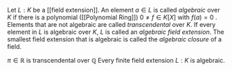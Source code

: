 Let $L:K$ be a [[field extension]]. An element $a\in L$ is called *algebraic* over $K$ if there is a polynomial ([[Polynomial Ring]]) $0\neq f \in K[X]$ with $f(a) = 0$ .
Elements that are not algebraic are called *transcendental* over $K$.
If every element in $L$ is algebraic over $K$, $L$ is called an *algebraic field extension*. The smallest field extension that is algebraic is called the *algebraic closure* of a field.

$\pi \in \mathbb{R}$ is transcendental over $\mathbb{Q}$ 
Every finite field extension $L:K$ is algebraic.